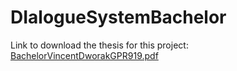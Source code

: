 # DIalogueSystemBachelor

Link to download the thesis for this project:
[BachelorVincentDworakGPR919.pdf](https://github.com/Dreys57/DIalogueSystemBachelor/files/12837372/BachelorVincentDworakGPR919.pdf)
